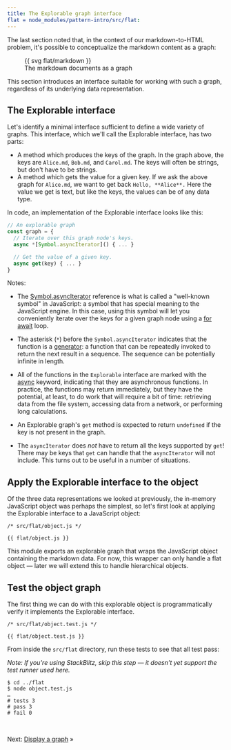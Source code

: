 ```yaml
---
title: The Explorable graph interface
flat = node_modules/pattern-intro/src/flat:
---
```


The last section noted that, in the context of our markdown-to-HTML problem, it's possible to conceptualize the markdown content as a graph:

<figure>
  {{ svg flat/markdown }}
  <figcaption>The markdown documents as a graph</figcaption>
</figure>

This section introduces an interface suitable for working with such a graph, regardless of its underlying data representation.

## The Explorable interface

Let's identify a minimal interface sufficient to define a wide variety of graphs. This interface, which we'll call the Explorable interface, has two parts:

- A method which produces the keys of the graph. In the graph above, the keys are `Alice.md`, `Bob.md`, and `Carol.md`. The keys will often be strings, but don't have to be strings.
- A method which gets the value for a given key. If we ask the above graph for `Alice.md`, we want to get back `Hello, **Alice**.` Here the value we get is text, but like the keys, the values can be of any data type.

In code, an implementation of the Explorable interface looks like this:

```js
// An explorable graph
const graph = {
  // Iterate over this graph node's keys.
  async *[Symbol.asyncIterator]() { ... }

  // Get the value of a given key.
  async get(key) { ... }
}
```

Notes:

- The [Symbol.asyncIterator](https://developer.mozilla.org/en-US/docs/Web/JavaScript/Reference/Global_Objects/Symbol/asyncIterator) reference is what is called a "well-known symbol" in JavaScript: a symbol that has special meaning to the JavaScript engine. In this case, using this symbol will let you conveniently iterate over the keys for a given graph node using a [for await](https://developer.mozilla.org/en-US/docs/Web/JavaScript/Reference/Statements/for-await...of) loop.

- The asterisk (`*`) before the `Symbol.asyncIterator` indicates that the function is a [generator](https://developer.mozilla.org/en-US/docs/Web/JavaScript/Reference/Global_Objects/Generator): a function that can be repeatedly invoked to return the next result in a sequence. The sequence can be potentially infinite in length.

- All of the functions in the `Explorable` interface are marked with the [async](https://developer.mozilla.org/en-US/docs/Web/JavaScript/Reference/Statements/async_function) keyword, indicating that they are asynchronous functions. In practice, the functions may return immediately, but they have the potential, at least, to do work that will require a bit of time: retrieving data from the file system, accessing data from a network, or performing long calculations.

- An Explorable graph's `get` method is expected to return `undefined` if the key is not present in the graph.

- The `asyncIterator` does _not_ have to return all the keys supported by `get`! There may be keys that `get` can handle that the `asyncIterator` will not include. This turns out to be useful in a number of situations.

## Apply the Explorable interface to the object

Of the three data representations we looked at previously, the in-memory JavaScript object was perhaps the simplest, so let's first look at applying the Explorable interface to a JavaScript object:

```{{'js'}}
/* src/flat/object.js */

{{ flat/object.js }}
```

This module exports an explorable graph that wraps the JavaScript object containing the markdown data. For now, this wrapper can only handle a flat object — later we will extend this to handle hierarchical objects.

## Test the object graph

The first thing we can do with this explorable object is programmatically verify it implements the Explorable interface.

```{{'js'}}
/* src/flat/object.test.js */

{{ flat/object.test.js }}
```

<span class="tutorialStep"></span> From inside the `src/flat` directory, run these tests to see that all test pass:

_Note: If you're using StackBlitz, skip this step — it doesn't yet support the test runner used here._

```console
$ cd ../flat
$ node object.test.js
…
# tests 3
# pass 3
# fail 0
```

&nbsp;

Next: [Display a graph](display.html) »
